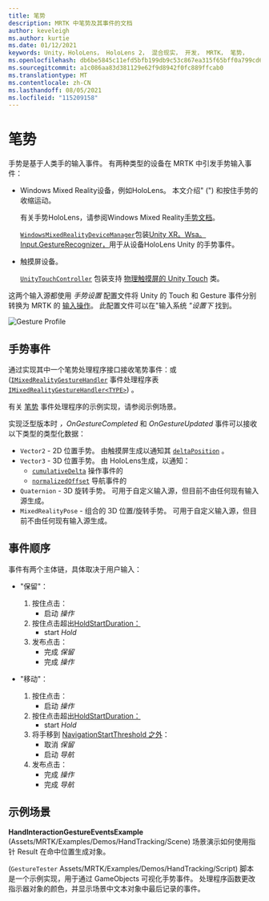 ```yaml
---
title: 笔势
description: MRTK 中笔势及其事件的文档
author: keveleigh
ms.author: kurtie
ms.date: 01/12/2021
keywords: Unity，HoloLens， HoloLens 2， 混合现实， 开发， MRTK， 笔势，
ms.openlocfilehash: db6be5845c11efd5bfb199db9c53c867ea315f65bff0a799cd6bf63b9c50a3d1
ms.sourcegitcommit: a1c086aa83d381129e62f9d8942f0fc889ffcab0
ms.translationtype: MT
ms.contentlocale: zh-CN
ms.lasthandoff: 08/05/2021
ms.locfileid: "115209158"
---
```

# <a name="gestures"></a>笔势

手势是基于人类手的输入事件。 有两种类型的设备在 MRTK 中引发手势输入事件：

- Windows Mixed Reality设备，例如HoloLens。 本文介绍" (") 和按住手势的收缩运动。

  有关手势HoloLens，请参阅Windows Mixed Reality[手势文档](/windows/mixed-reality/gestures)。

  [`WindowsMixedRealityDeviceManager`](xref:Microsoft.MixedReality.Toolkit.WindowsMixedReality.Input.WindowsMixedRealityDeviceManager)包装[Unity XR。Wsa。Input.GestureRecognizer，](https://docs.unity3d.com/ScriptReference/XR.WSA.Input.GestureRecognizer.html)用于从设备HoloLens Unity 的手势事件。

- 触摸屏设备。

  [`UnityTouchController`](xref:Microsoft.MixedReality.Toolkit.Input.UnityInput) 包装支持 [物理触摸屏的 Unity Touch](https://docs.unity3d.com/ScriptReference/Touch.html) 类。

这两个输入源都使用 _手势设置_ 配置文件将 Unity 的 Touch 和 Gesture 事件分别转换为 MRTK 的 [输入操作](input-actions.md)。 此配置文件可以在"输入系统 _"设置下_ 找到。

<img src="../images/input/GestureProfile.png" alt="Gesture Profile" style="max-width:100%;">

## <a name="gesture-events"></a>手势事件

通过实现其中一个笔势处理程序接口接收笔势事件：或 ([`IMixedRealityGestureHandler`](xref:Microsoft.MixedReality.Toolkit.Input.IMixedRealityGestureHandler) 事件处理程序表 [`IMixedRealityGestureHandler<TYPE>`](xref:Microsoft.MixedReality.Toolkit.Input.IMixedRealityGestureHandler`1)) 。 [](input-events.md)

有关 [笔势](#example-scene) 事件处理程序的示例实现，请参阅示例场景。

实现泛型版本时 *，OnGestureCompleted* 和 *OnGestureUpdated* 事件可以接收以下类型的类型化数据：

- `Vector2` - 2D 位置手势。 由触摸屏生成以通知其 [`deltaPosition`](https://docs.unity3d.com/ScriptReference/Touch-deltaPosition.html) 。
- `Vector3` - 3D 位置手势。 由 HoloLens生成，以通知：
  - [`cumulativeDelta`](https://docs.unity3d.com/ScriptReference/XR.WSA.Input.ManipulationUpdatedEventArgs-cumulativeDelta.html) 操作事件的
  - [`normalizedOffset`](https://docs.unity3d.com/ScriptReference/XR.WSA.Input.NavigationUpdatedEventArgs-normalizedOffset.html) 导航事件的
- `Quaternion` - 3D 旋转手势。 可用于自定义输入源，但目前不由任何现有输入源生成。
- `MixedRealityPose` - 组合的 3D 位置/旋转手势。 可用于自定义输入源，但目前不由任何现有输入源生成。

## <a name="order-of-events"></a>事件顺序

事件有两个主体链，具体取决于用户输入：

- "保留"：
    1. 按住点击：
        - 启动 _操作_
    1. 按住点击超出[HoldStartDuration：](xref:Microsoft.MixedReality.Toolkit.Input.MixedRealityInputSimulationProfile.HoldStartDuration)
        - start _Hold_
    1. 发布点击：
        - 完成 _保留_
        - 完成 _操作_

- "移动"：
    1. 按住点击：
        - 启动 _操作_
    1. 按住点击超出[HoldStartDuration：](xref:Microsoft.MixedReality.Toolkit.Input.MixedRealityInputSimulationProfile.HoldStartDuration)
        - start _Hold_
    1. 将手移到 [NavigationStartThreshold 之外](xref:Microsoft.MixedReality.Toolkit.Input.MixedRealityInputSimulationProfile.NavigationStartThreshold)：
        - 取消 _保留_
        - 启动 _导航_
    1. 发布点击：
        - 完成 _操作_
        - 完成 _导航_

## <a name="example-scene"></a>示例场景

**HandInteractionGestureEventsExample** (Assets/MRTK/Examples/Demos/HandTracking/Scene) 场景演示如何使用指针 Result 在命中位置生成对象。

 (`GestureTester` Assets/MRTK/Examples/Demos/HandTracking/Script) 脚本是一个示例实现，用于通过 GameObjects 可视化手势事件。 处理程序函数更改指示器对象的颜色，并显示场景中文本对象中最后记录的事件。
